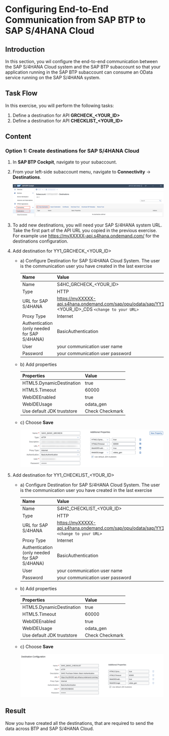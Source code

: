 # Configuring End-to-End Communication from SAP BTP to SAP S/4HANA Cloud


## Introduction 
In this section, you wil configure the end-to-end communication between the SAP S/4HANA Cloud system and the SAP BTP subaccount so that your application running in the SAP BTP subaccount can consume an OData service running on the SAP S/4HANA system.



## Task Flow  
In this exercise, you will perform the following tasks:

1. Define a destination for API **GRCHECK_\<YOUR_ID\>**
2. Define a destination for API **CHECKLIST_\<YOUR_ID\>**



## Content

### Option 1: Create destinations for SAP S/4HANA Cloud

1. In **SAP BTP Cockpit**, navigate to your subaccount.

2. From your left-side subaccount menu, navigate to **Connectivity** &rarr; **Destinations**.

   ![new Destination](./img/destination_new.png)

3. To add new destinations, you will need your SAP S/4HANA system URL. Take the first part of the API URL you copied in the previous exercise. For example use https://myXXXXX-api.s4hana.ondemand.com/ for the destinations configuration.

4. Add destination for YY1_GRCHECK_\<YOUR_ID\>
   * a) Configure Destination for SAP S/4HANA Cloud System. The user is the communication user you have created in the last exercise

        Name| Value | 
        -------- | -------- | 
        Name  | S4HC_GRCHECK_\<YOUR_ID\>  |
        Type   | HTTP  | 
        URL for SAP S/4HANA  | https://myXXXXX-api.s4hana.ondemand.com/sap/opu/odata/sap/YY1_GRCHECK_\<YOUR_ID\>_CDS `<change to your URL>`| 
        Proxy Type   | Internet  | 
        Authentication  (only needed for SAP S/4HANA)   | BasicAuthentication  | 
        User   | your communication user name  | 
        Password   | your communication user password  | 

    * b) Add properties

        Properties| Value | 
        -------- | -------- | 
        HTML5.DynamicDestination   | true | 
        HTML5.Timeout | 60000 |
        WebIDEEnabled   | true | 
        WebIDEUsage   | odata_gen  | 
        Use default JDK truststore  | Check Checkmark| 

    * c) Choose **Save**

       ![new Destination](./img/destination_S4HC_GRCHECK.png)
    

5. Add destination for YY1_CHECKLIST_\<YOUR_ID\>
   * a) Configure Destination for SAP S/4HANA Cloud System. The user is the communication user you have created in the last exercise

        Name| Value | 
        -------- | -------- | 
        Name  | S4HC_CHECKLIST_\<YOUR_ID\>  |
        Type   | HTTP  | 
        URL for SAP S/4HANA  | https://myXXXXX-api.s4hana.ondemand.com/sap/opu/odata/sap/YY1_CHECKLIST_<YOUR_ID\>_CDS `<change to your URL>`| 
        Proxy Type   | Internet  | 
        Authentication  (only needed for SAP S/4HANA)   | BasicAuthentication  | 
        User   | your communication user name  | 
        Password   | your communication user password  | 

    * b) Add properties

        Properties| Value | 
        -------- | -------- | 
        HTML5.DynamicDestination   | true | 
        HTML5.Timeout | 60000 |
        WebIDEEnabled   | true | 
        WebIDEUsage   | odata_gen  | 
        Use default JDK truststore  | Check Checkmark| 

    * c) Choose **Save**

       ![new Destination](./img/destination_S4HC_CHECKLIST.png)
    


## Result

Now you have created all the destinations, that are required to send the data across BTP and SAP S/4HANA Cloud.
